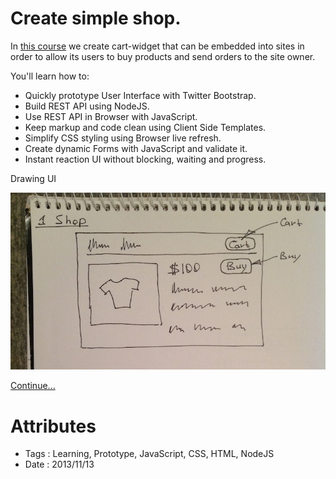 # Create simple shop.

In [this course](/projects/salejs) we create cart-widget that can be
embedded into sites in order to allow its users to buy products and send
orders to the site owner.

You'll learn how to:

- Quickly prototype User Interface with Twitter Bootstrap.
- Build REST API using NodeJS.
- Use REST API in Browser with JavaScript.
- Keep markup and code clean using Client Side Templates.
- Simplify CSS styling using Browser live refresh.
- Create dynamic Forms with JavaScript and validate it.
- Instant reaction UI without blocking, waiting and progress.

Drawing UI

![Shop and Cart](create-simple-shop/shop-and-cart.jpg)

[Continue...](/projects/salejs)

# Attributes

- Tags : Learning, Prototype, JavaScript, CSS, HTML, NodeJS
- Date : 2013/11/13